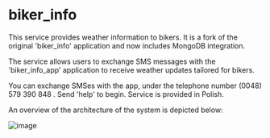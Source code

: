 # biker_info

This service provides weather information to bikers. It is a fork of the original 'biker_info' application and now includes MongoDB integration.

The service allows users to exchange SMS messages with the 'biker_info_app' application to receive weather updates tailored for bikers.

You can exchange SMSes with the app, under the telephone number (0048) 579 390 848 . Send 'help' to begin. Service is provided in Polish.

An overview of the architecture of the system is depicted below:

![image](https://github.com/user-attachments/assets/129deb8b-7ddb-486d-a8eb-81cef24c59c1)

